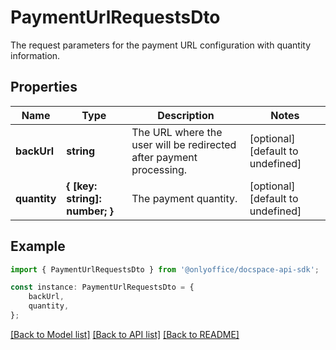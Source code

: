# PaymentUrlRequestsDto

The request parameters for the payment URL configuration with quantity information.

## Properties

Name | Type | Description | Notes
------------ | ------------- | ------------- | -------------
**backUrl** | **string** | The URL where the user will be redirected after payment processing. | [optional] [default to undefined]
**quantity** | **{ [key: string]: number; }** | The payment quantity. | [optional] [default to undefined]

## Example

```typescript
import { PaymentUrlRequestsDto } from '@onlyoffice/docspace-api-sdk';

const instance: PaymentUrlRequestsDto = {
    backUrl,
    quantity,
};
```

[[Back to Model list]](../README.md#documentation-for-models) [[Back to API list]](../README.md#documentation-for-api-endpoints) [[Back to README]](../README.md)
